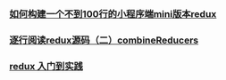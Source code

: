 ### [如何构建一个不到100行的小程序端mini版本redux](https://juejin.im/post/5bc152505188255c7566f150)
### [逐行阅读redux源码（二）combineReducers](https://juejin.im/post/5bebf227518825170d1aa30b)
### [redux 入门到实践](https://juejin.im/post/5c0e3ff6f265da61553aa8b6#heading-21)
